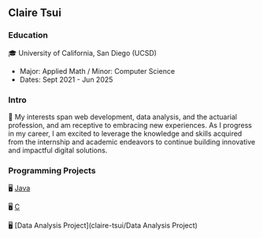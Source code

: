 ## Claire Tsui

### Education
🎓 University of California, San Diego (UCSD)  
   - Major: Applied Math / Minor: Computer Science  
   - Dates: Sept 2021 - Jun 2025

### Intro 
💬 My interests span web development, data analysis, and the actuarial profession, and am receptive 
   to embracing new experiences. As I progress in my career, I am excited to leverage the knowledge 
   and skills acquired from the internship and academic endeavors to continue building innovative 
   and impactful digital solutions.

### Programming Projects
🖥️ [Java](Java)

🖥️ [C](C)

🖥️ [Data Analysis Project](claire-tsui/Data Analysis Project)
